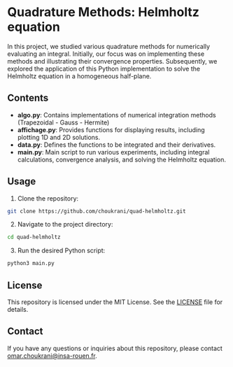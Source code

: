 # Quadrature Methods: Helmholtz equation 

In this project, we studied various quadrature methods for numerically evaluating an integral. Initially, our focus was on implementing these methods and illustrating their convergence properties. Subsequently, we explored the application of this Python implementation to solve the Helmholtz equation in a homogeneous half-plane. 

## Contents

- **algo.py**: Contains implementations of numerical integration methods (Trapezoidal - Gauss - Hermite)
- **affichage.py**: Provides functions for displaying results, including plotting 1D and 2D solutions.
- **data.py**: Defines the functions to be integrated and their derivatives.
- **main.py**: Main script to run various experiments, including integral calculations, convergence analysis, and solving the Helmholtz equation.

## Usage

1. Clone the repository:

```bash
git clone https://github.com/choukrani/quad-helmholtz.git
```

2. Navigate to the project directory:

```bash
cd quad-helmholtz
```

3. Run the desired Python script:

```bash
python3 main.py
```


## License

This repository is licensed under the MIT License. See the [LICENSE](LICENSE) file for details.


## Contact

If you have any questions or inquiries about this repository, please contact [omar.choukrani@insa-rouen.fr](mailto:omar.choukrani@insa-rouen.fr).
